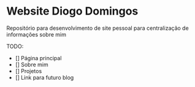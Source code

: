 # Website Diogo Domingos
Repositório para desenvolvimento de site pessoal para centralização de informações sobre mim

TODO:

- [] Página principal
- [] Sobre mim
- [] Projetos
- [] Link para futuro blog
